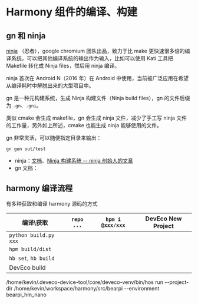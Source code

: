 # Harmony 组件的编译、构建

## gn 和 ninja

[ninja](https://ninja-build.org/) （忍者），google chromium 团队出品，致力于比 make 更快速很多倍的编译系统，可以把其他编译系统的输出作为输入，比如可以使用 Kati 工具把 Makefile 转化成 Ninja files，然后用 ninja 编译。

ninja 首次在 Android N（2016 年）在 Android 中使用，当前被广泛应用在希望从编译耗时中解脱出来的大型项目中。

gn 是一种元构建系统，生成 Ninja 构建文件（Ninja build files），gn 的文件后缀为 `.gn`、`.gni`。

类似 cmake 会生成 makefile，gn 会生成 ninja 文件，减少了手工写 ninja 文件的工作量，另外如上所述，cmake 也能生成 ninja 能够使用的文件。

gn 非常灵活，可以随便指定目录来输出：

```
gn gen out/test
```

- ninja：[文档](https://ninja-build.org/manual.html)、[Ninja 构建系统 -- ninja 创始人的文章](https://blog.csdn.net/yujiawang/article/details/72627121)
- gn 文档：

## harmony 编译流程

有多种获取和编译 harmony 源码的方式

| 编译\获取             | `repo ...` | `hpm i @xxx/xxx` | DevEco New Project |
| --------------------- | ---------- | ---------------- | ------------------ |
| `python build.py xxx` |            |                  |                    |
| `hpm build/dist`      |            |                  |                    |
| `hb set`, `hb build`  |            |                  |                    |
| DevEco build          |            |                  |                    |

/home/kevin/.deveco-device-tool/core/deveco-venv/bin/hos run --project-dir /home/kevin/workspace/harmony/src/bearpi --environment bearpi_hm_nano
